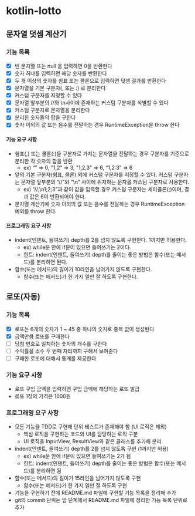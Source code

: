 # kotlin-lotto

## 문자열 덧셈 계산기

### 기능 목록

- [x] 빈 문자열 또는 null 을 입력하면 0을 반환한다
- [x] 숫자 하나를 입력하면 해당 숫자를 반환한다
- [x] 두 개 이상의 숫자를 쉼표 또는 콜론으로 입력하면 덧셈 결과를 반환한다
- [x] 문자열을 기본 구분자(, 또는 :) 로 분리한다
- [x] 커스텀 구분자를 지정할 수 있다
- [x] 문자열 앞부분의 //와 \n사이에 존재하는 커스텀 구분자를 식별할 수 있다
- [x] 커스텀 구분자로 문자열을 분리한다
- [x] 분리한 숫자들의 합을 구한다
- [x] 숫자 이외의 값 또는 음수를 전달하는 경우 RuntimeException을 throw 한다

#### 기능 요구 사항

- 쉼표(,) 또는 콜론(:)을 구분자로 가지는 문자열을 전달하는 경우 구분자를 기준으로 분리한 각 숫자의 합을 반환
    - ex) “” => 0, "1,2" => 3, "1,2,3" => 6, “1,2:3” => 6
- 앞의 기본 구분자(쉼표, 콜론) 외에 커스텀 구분자를 지정할 수 있다. 커스텀 구분자는 문자열 앞부분의 “//”와 “\n” 사이에 위치하는 문자를 커스텀 구분자로 사용한다.
    - ex) “//;\n1;2;3”과 같이 값을 입력할 경우 커스텀 구분자는 세미콜론(;)이며, 결과 값은 6이 반환되어야 한다.
- 문자열 계산기에 숫자 이외의 값 또는 음수를 전달하는 경우 RuntimeException 예외를 throw 한다.

#### 프로그래밍 요구 사항

- indent(인덴트, 들여쓰기) depth를 2를 넘지 않도록 구현한다. 1까지만 허용한다.
    - ex) while문 안에 if문이 있으면 들여쓰기는 2이다.
    - 힌트: indent(인덴트, 들여쓰기) depth를 줄이는 좋은 방법은 함수(또는 메서드)를 분리하면 된다.
- 함수(또는 메서드)의 길이가 10라인을 넘어가지 않도록 구현한다.
    - 함수(또는 메서드)가 한 가지 일만 잘 하도록 구현한다.

## 로또(자동)

### 기능 목록
- [x] 로또는 6개의 숫자가 1 ~ 45 중 하나의 숫자로 중복 없이 생성된다
- [x] 금액만큼 로또를 구매한다
- [ ] 당첨 번호로 일치하는 숫자의 개수를 구한다
- [ ] 수익률을 소수 두 번째 자리까지 구해서 보여준다
- [ ] 구매한 로또에 대해서 통계를 제공한다

### 기능 요구 사항

- 로또 구입 금액을 입력하면 구입 금액에 해당하는 로또 발급
- 로또 1장의 가격은 1000원

### 프로그래밍 요구 사항

- 모든 기능을 TDD로 구현해 단위 테스트가 존재해야 함 (UI 로직은 제외)
    - 핵심 로직을 구현하는 코드와 UI를 담당하는 로직 구분
    - UI 로직을 InputView, ResultView와 같은 클래스를 추가해 분리
- indent(인덴트, 들여쓰기) depth를 2를 넘지 않도록 구현 (1까지만 허용)
    - ex) while문 안에 if문이 있으면 들여쓰기는 2가 됨
    - 힌트: indent(인덴트, 들여쓰기) depth를 줄이는 좋은 방법은 함수(또는 메서드)를 분리하면 됨
- 함수(또는 메서드)의 길이가 15라인을 넘어가지 않도록 구현
    - 함수(또는 메서드)가 한 가지 일만 잘 하도록 구현
- 기능을 구현하기 전에 README.md 파일에 구현할 기능 목록을 정리해 추가
- git의 commit 단위는 앞 단계에서 README.md 파일에 정리한 기능 목록 단위로 추가
